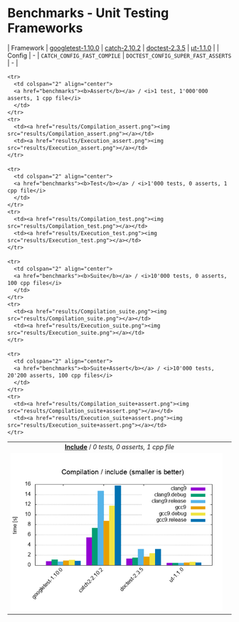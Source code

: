 # Benchmarks - Unit Testing Frameworks

| Framework | [googletest-1.10.0](https://github.com/google/googletest/releases/tag/release-1.10.0) | [catch-2.10.2](https://github.com/catchorg/Catch2/releases/download/v2.10.2/catch.hpp) | [doctest-2.3.5](https://github.com/onqtam/doctest/blob/master/doctest/doctest.h) | [μt-1.1.0](https://github.com/boost-experimental/ut/blob/master/include/boost/ut.hpp) |
| Config    |  - | `CATCH_CONFIG_FAST_COMPILE` | `DOCTEST_CONFIG_SUPER_FAST_ASSERTS` | - |

  <table>
    <tr>
      <td colspan="2" align="center">
      <a href="benchmarks"><b>Include</b></a> / <i>0 tests, 0 asserts, 1 cpp file</i>
      </td>
    </tr>
    <tr>
      <td><a href="results/Compilation_include.png"><img src="results/Compilation_include.png"></a></td>
      <td></td>
    </tr>

    <tr>
      <td colspan="2" align="center">
      <a href="benchmarks"><b>Assert</b></a> / <i>1 test, 1'000'000 asserts, 1 cpp file</i>
      </td>
    </tr>
    <tr>
      <td><a href="results/Compilation_assert.png"><img src="results/Compilation_assert.png"></a></td>
      <td><a href="results/Execution_assert.png"><img src="results/Execution_assert.png"></a></td>
    </tr>

    <tr>
      <td colspan="2" align="center">
      <a href="benchmarks"><b>Test</b></a> / <i>1'000 tests, 0 asserts, 1 cpp file</i>
      </td>
    </tr>
    <tr>
      <td><a href="results/Compilation_test.png"><img src="results/Compilation_test.png"></a></td>
      <td><a href="results/Execution_test.png"><img src="results/Execution_test.png"></a></td>
    </tr>

    <tr>
      <td colspan="2" align="center">
      <a href="benchmarks"><b>Suite</b></a> / <i>10'000 tests, 0 asserts, 100 cpp files</i>
      </td>
    </tr>
    <tr>
      <td><a href="results/Compilation_suite.png"><img src="results/Compilation_suite.png"></a></td>
      <td><a href="results/Execution_suite.png"><img src="results/Execution_suite.png"></a></td>
    </tr>

    <tr>
      <td colspan="2" align="center">
      <a href="benchmarks"><b>Suite+Assert</b></a> / <i>10'000 tests, 20'200 asserts, 100 cpp files</i>
      </td>
    </tr>
    <tr>
      <td><a href="results/Compilation_suite+assert.png"><img src="results/Compilation_suite+assert.png"></a></td>
      <td><a href="results/Execution_suite+assert.png"><img src="results/Execution_suite+assert.png"></a></td>
    </tr>
  </table>
